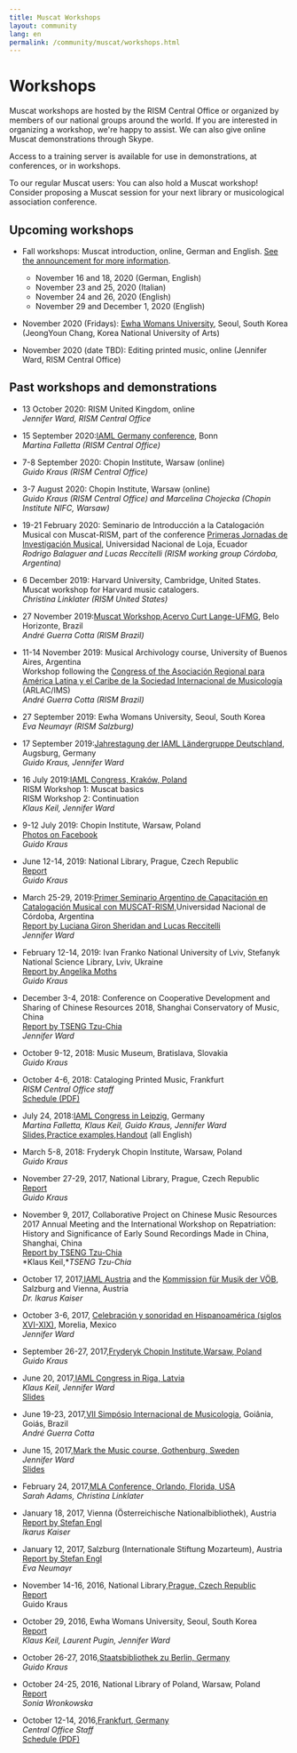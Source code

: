 ```yaml
---
title: Muscat Workshops
layout: community
lang: en
permalink: /community/muscat/workshops.html
---
```


# Workshops

Muscat workshops are hosted by the RISM Central Office or organized by members of our national groups around the world. If you are interested in organizing a workshop, we're happy to assist. We can also give online Muscat demonstrations through Skype. 

Access to a training server is available for use in demonstrations, at conferences, or in workshops.

To our regular Muscat users: You can also hold a Muscat workshop! Consider proposing a Muscat session for your next library or musicological association conference.

## Upcoming workshops

* Fall workshops: Muscat introduction, online, German and English. [See the announcement for more information](http://www.rism.info/en/home/newsdetails/article/2/introductory-muscat-workshops-in-november.html "Opens external link in new window").
    - November 16 and 18, 2020 (German, English)
    - November 23 and 25, 2020 (Italian)
    - November 24 and 26, 2020 (English)
    - November 29 and December 1, 2020 (English)

* November 2020 (Fridays): [Ewha Womans University](http://www.ewha.ac.kr/ewhaen/academics/music.do "Opens external link in new window"), Seoul, South Korea (JeongYoun Chang, Korea National University of Arts)

* November 2020 (date TBD): Editing printed music, online (Jennifer Ward, RISM Central Office)

## Past workshops and demonstrations

* 13 October 2020: RISM United Kingdom, online\
*Jennifer Ward, RISM Central Office*

* 15 September 2020:[IAML Germany conference](http://www.aibm.info/tagungen/2020-bonn/ "Opens external link in new window"), Bonn\
*Martina Falletta (RISM Central Office)*

* 7-8 September 2020: Chopin Institute, Warsaw (online)\
*Guido Kraus (RISM Central Office)*

* 3-7 August 2020: Chopin Institute, Warsaw (online)\
*Guido Kraus (RISM Central Office) and Marcelina Chojecka (Chopin Institute NIFC, Warsaw)*

* 19-21 February 2020: Seminario de Introducción a la Catalogación Musical con Muscat-RISM, part of the conference [Primeras Jornadas de Investigación Musical](https://unl.edu.ec/joim2020/ponente "Opens external link in new window"), Universidad Nacional de Loja, Ecuador\
*Rodrigo Balaguer and Lucas Reccitelli (RISM working group Córdoba, Argentina)*

* 6 December 2019: Harvard University, Cambridge, United States. Muscat workshop for Harvard music catalogers.\
*Christina Linklater (RISM United States)*

* 27 November 2019:[Muscat Workshop](https://www.facebook.com/curtLangeUFMG/posts/355729751924800 "Opens external link in new window"),[Acervo Curt Lange-UFMG](https://www.ufmg.br/rededemuseus/acl/ "Opens external link in new window"), Belo Horizonte, Brazil\
*André Guerra Cotta (RISM Brazil)*

* 11-14 November 2019: Musical Archivology course, University of Buenos Aires, Argentina\
Workshop following the [Congress of the Asociación Regional para América Latina y el Caribe de la Sociedad Internacional de Musicología](http://4congreso.arlac-ims.com/ "Opens external link in new window") (ARLAC/IMS)\
*André Guerra Cotta (RISM Brazil)*

* 27 September 2019: Ewha Womans University, Seoul, South Korea\
*Eva Neumayr (RISM Salzburg)*

* 17 September 2019:[Jahrestagung der IAML Ländergruppe Deutschland](http://www.aibm.info/tagungen/2019-augsburg/ "Opens external link in new window"), Augsburg, Germany\
*Guido Kraus, Jennifer Ward*

* 16 July 2019:[IAML Congress, Kraków, Poland](/publications/iaml-congresses/2019.html "Opens internal link in current window")\
RISM Workshop 1: Muscat basics\
RISM Workshop 2: Continuation\
*Klaus Keil, Jennifer Ward*

* 9-12 July 2019: Chopin Institute, Warsaw, Poland\
[Photos on Facebook](https://www.facebook.com/RISM.info/posts/3032752440098913 "Opens external link in new window")\
*Guido Kraus*

* June 12-14, 2019: National Library, Prague, Czech Republic\
[Report](http://www.rism.info/en/home/newsdetails/article/2/muscat-workshop-at-the-czech-national-library-in-prague.html "Opens external link in new window") \
*Guido Kraus*

* March 25-29, 2019:[Primer Seminario Argentino de Capacitación en Catalogación Musical con MUSCAT-RISM,](http://artes.unc.edu.ar/primer-seminario-argentino-de-capacitacion-en-catalogacion-musical-con-muscat-rism/ "Opens external link in new window")Universidad Nacional de Córdoba, Argentina\
[Report by Luciana Giron Sheridan and Lucas Reccitelli](http://www.rism.info/en/home/newsdetails/article/64/taller-de-muscat-en-cordoba-argentina-muscat-workshop-in-cordoba-argentina.html "Opens external link in new window")\
*Jennifer Ward*

* February 12-14, 2019: Ivan Franko National University of Lviv, Stefanyk National Science Library, Lviv, Ukraine  \
[Report by Angelika Moths](http://www.rism.info/en/home/newsdetails/article/64/muscat-workshop-with-guido-kraus-in-lviv-12-14-february-2019.html "Opens external link in new window")\
*Guido Kraus*

* December 3-4, 2018: Conference on Cooperative Development and Sharing of Chinese Resources 2018, Shanghai Conservatory of Music, China\
[Report by TSENG Tzu-Chia](http://www.rism.info/en/home/newsdetails/article/64/annual-meeting-of-the-collaborative-project-on-chinese-music-resources-in-shanghai.html "Opens external link in new window")\
*Jennifer Ward*

* October 9-12, 2018: Music Museum, Bratislava, Slovakia\
*Guido Kraus*

* October 4-6, 2018: Cataloging Printed Music, Frankfurt\
*RISM Central Office staff*\
[Schedule (PDF)](/resources-old-website/community-content/Muscat_EN/Programm_DE_EN_FINAL_Drucke_October_2018.pdf)

* July 24, 2018:[IAML Congress in Leipzig](http://iaml2018.info/programme/workshops/ "Opens external link in new window"), Germany\
*Martina Falletta, Klaus Keil, Guido Kraus, Jennifer Ward*\
[Slides](/resources-old-website/community-content/events/2018_IAML_Leipzig/Ward_Workshop_slides_Leipzig_version.pdf),[Practice examples](/resources-old-website/community-content/events/2018_IAML_Leipzig/Ward_Leipzig_Workshop_examples.pdf),[Handout](/resources-old-website/community-content/events/2018_IAML_Leipzig/Ward_Leipzig_Handout_with_examples.pdf) (all English)

* March 5-8, 2018: Fryderyk Chopin Institute, Warsaw, Poland\
*Guido Kraus*

* November 27-29, 2017, National Library, Prague, Czech Republic\
[Report](http://www.rism.info/en/home/newsdetails/article/2/second-muscat-workshop-in-prague.html "Opens external link in new window")\
*Guido Kraus*

* November 9, 2017, Collaborative Project on Chinese Music Resources 2017 Annual Meeting and the International Workshop on Repatriation: History and Significance of Early Sound Recordings Made in China, Shanghai, China \
[Report by TSENG Tzu-Chia](http://www.rism.info/en/workgroups/chinese-language-region/news/201711-shanghai-meeting.html "Opens external link in new window")\
*Klaus Keil,**TSENG Tzu-Chia*

* October 17, 2017,[IAML Austria](https://www.iaml.at/ "Opens external link in new window") and the [Kommission für Musik der VÖB](http://www.univie.ac.at/voeb/kommissionen/musik/ "Opens external link in new window"), Salzburg and Vienna, Austria\
*Dr. Ikarus Kaiser*

* October 3-6, 2017, [Celebración y sonoridad en Hispanoamérica (siglos XVI-XIX)](http://www.enesmorelia.unam.mx/index.php/eventos-enes-campus/celebracion-y-sonoridad-en-hispanoamerica-siglos-xvi-xix-homenaje-a-jose-lopez-calo/ "Opens external link in new window"), Morelia, Mexico\
*Jennifer Ward*

* September 26-27, 2017,[Fryderyk Chopin Institute](http://en.chopin.nifc.pl/institute/ "Opens external link in new window"),[Warsaw, Poland](https://www.facebook.com/RISM.info/posts/1798702750170561 "Opens external link in new window")\
*Guido Kraus*

* June 20, 2017,[IAML Congress in Riga, Latvia](https://iaml2017.lnb.lv/programme/20-june/ "Opens external link in new window")\
*Klaus Keil, Jennifer Ward*\
[Slides](/resources-old-website/community-content/Muscat_EN/Workshop_slides_Riga_expanded_01.pdf)

* June 19-23, 2017,[VII Simpósio Internacional de Musicologia](https://www.musicologiaemac.org/blank-3 "Opens external link in new window"), Goiânia, Goiás, Brazil\
*André Guerra Cotta*

* June 15, 2017,[Mark the Music course, Gothenburg, Sweden](http://www.smbf.nu/dok/Program.mark_the_music.pdf "Opens external link in new window")\
*Jennifer Ward*\
[Slides](/resources-old-website/community-content/Muscat_EN/Ward_Workshop_slides_Gothenburg_expanded_01.pdf)

* February 24, 2017,[MLA Conference, Orlando, Florida, USA](http://www.rism.info/en/home/newsdetails/select/events/article/2/rism-at-the-mla-conference-in-orlando-florida.html "Opens external link in new window")\
*Sarah Adams, Christina Linklater*

* January 18, 2017, Vienna (Österreichische Nationalbibliothek), Austria\
[Report by Stefan Engl](http://www.rism.info/en/home/newsdetails/select/events/article/2/muscat-workshops-in-austria.html "Opens external link in new window")\
*Ikarus Kaiser*

* January 12, 2017, Salzburg (Internationale Stiftung Mozarteum), Austria\
[Report by Stefan Engl](http://www.rism.info/en/home/newsdetails/select/events/article/2/muscat-workshops-in-austria.html "Opens external link in new window")\
*Eva Neumayr*

* November 14-16, 2016, National Library,[Prague, Czech Republic](http://www.rism.info/en/home/newsdetails/select/events/article/2/muscat-workshop-in-prague.html "Opens external link in new window")\
[Report](http://www.rism.info/en/home/newsdetails/select/events/article/2/muscat-workshop-in-prague.html "Opens external link in new window")\
Guido Kraus

* October 29, 2016, Ewha Womans University, Seoul, South Korea\
[Report](http://www.rism.info/en/home/newsdetails/select/events/article/2/bringing-the-past-into-the-future-creating-and-curating-digital-music-archives-seoul-south-korea.html "Opens external link in new window")\
*Klaus Keil, Laurent Pugin, Jennifer Ward*

* October 26-27, 2016,[Staatsbibliothek zu Berlin, Germany](https://www.facebook.com/pg/RISM.info/photos/?tab=album&album_id=1349473175093523 "Opens external link in new window")\
*Guido Kraus*

* October 24-25, 2016, National Library of Poland, Warsaw, Poland\
[Report](http://www.rism.info/en/home/newsdetails/select/events/article/2/muscat-workshop-in-warsaw.html "Opens external link in new window")\
*Sonia Wronkowska*

* October 12-14, 2016,[Frankfurt, Germany](http://www.rism.info/en/home/newsdetails/select/events/article/2/countdown-to-muscat.html "Opens external link in new window")\
*Central Office Staff*\
[Schedule (PDF)](/resources-old-website/community-content/Muscat_EN/Zeitplan_Workshop_Oktober_2016_EN.pdf)